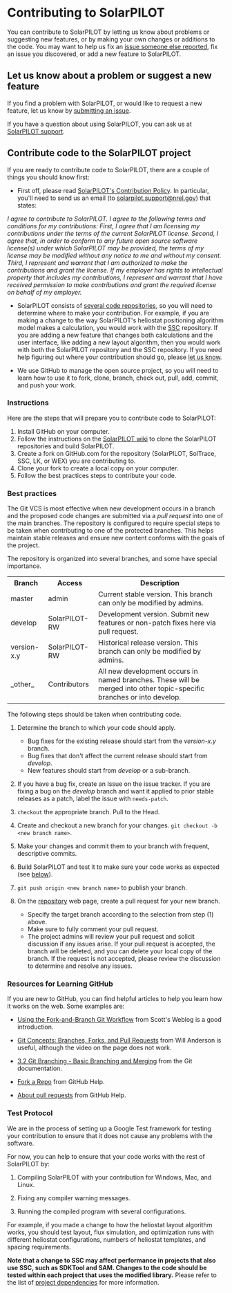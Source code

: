 # Contributing to SolarPILOT

You can contribute to SolarPILOT by letting us know about problems or suggesting new features, or by making your own changes or additions to the code. You may want to help us fix an [issue someone else reported](https://github.com/NREL/SolarPILOT/issues), fix an issue you discovered, or add a new feature to SolarPILOT.

## Let us know about a problem or suggest a new feature

If you find a problem with SolarPILOT, or would like to request a new feature, let us know by [submitting an issue](https://github.com/NREL/SolarPILOT/issues/new).

If you have a question about using SolarPILOT, you can ask us at [SolarPILOT support](mailto://solarpilot.support@nrel.gov).

## Contribute code to the SolarPILOT project

If you are ready to contribute code to SolarPILOT, there are a couple of things you should know first:

* First off, please read [SolarPILOT's Contribution Policy](https://github.com/NREL/SolarPILOT/wiki/Contribution-Policy).  In particular, you'll need to send us an email (to [solarpilot.support@nrel.gov](mailto://solarpilot.support@nrel.gov)) that states:

_I agree to contribute to SolarPILOT. I agree to the following terms and conditions for my contributions: First, I agree that I am licensing my contributions under the terms of the current SolarPILOT license. Second, I agree that, in order to conform to any future open source software license(s) under which SolarPILOT may be provided, the terms of my license may be modified without any notice to me and without my consent. Third, I represent and warrant that I am authorized to make the contributions and grant the license. If my employer has rights to intellectual property that includes my contributions, I represent and warrant that I have received permission to make contributions and grant the required license on behalf of my employer._

* SolarPILOT consists of [several code repositories](https://github.com/NREL/SolarPILOT/wiki/Software-Dependencies), so you will need to determine where to make your contribution. For example, if you are making a change to the way SolarPILOT's heliostat positioning algorithm model makes a calculation, you would work with the [SSC](https://github.com/NREL/SSC) repository. If you are adding a new feature that changes both calculations and the user interface, like adding a new layout algorithm, then you would work with both the SolarPILOT repository and the SSC repository. If you need help figuring out where your contribution should go, please [let us know](mailto://solarpilot.support@nrel.gov).

* We use GitHub to manage the open source project, so you will need to learn how to use it to fork, clone, branch, check out, pull, add, commit, and push your work.

### Instructions

Here are the steps that will prepare you to contribute code to SolarPILOT:

1. Install GitHub on your computer.
1. Follow the instructions on the [SolarPILOT wiki](https://github.com/NREL/SolarPILOT/wiki) to clone the SolarPILOT repositories and build SolarPILOT.
1. Create a fork on GitHub.com for the repository (SolarPILOT, SolTrace, SSC, LK, or WEX) you are contributing to.
1. Clone your fork to create a local copy on your computer.
1. Follow the best practices steps to contribute your code.

### Best practices

The Git VCS is most effective when new development occurs in a branch and the proposed code changes are submitted via a _pull request_ into one of the main branches. The repository is configured to require special steps to be taken when contributing to one of the protected branches. This helps maintain stable releases and ensure new content conforms with the goals of the project. 

The repository is organized into several branches, and some have special importance. 

<table>
<tr><th>Branch</th><th>Access</th><th>Description</th></tr>
<tr><td>master</td><td>admin</td><td>Current stable version. This branch can only be modified by admins.</td></tr>
<tr><td>develop</td><td>SolarPILOT-RW</td><td>Development version. Submit new features or non-patch fixes here via pull request.</td></tr>
<tr><td>version-x.y</td><td>SolarPILOT-RW</td><td>Historical release version. This branch can only be modified by admins.</td></tr>
<tr><td>_other_</td><td>Contributors</td><td>All new development occurs in named branches. These will be merged into other topic-specific branches or into develop.</td></tr>
</table>

The following steps should be taken when contributing code.

1. Determine the branch to which your code should apply.
    * Bug fixes for the existing release should start from the _version-x.y_ branch. 
    * Bug fixes that don't affect the current release should start from _develop_.
    * New features should start from _develop_ or a sub-branch.

2. If you have a bug fix, create an Issue on the issue tracker. If you are fixing a bug on the _develop_ branch and want it applied to prior stable releases as a patch, label the issue with ```needs-patch```.
3. ```checkout``` the appropriate branch. Pull to the Head. 
4. Create and checkout a new branch for your changes. ```git checkout -b <new branch name>```.
5. Make your changes and commit them to your branch with frequent, descriptive commits.
6. Build SolarPILOT and test it to make sure your code works as expected (see [below](#test-protocol)).
7. ```git push origin <new branch name>``` to publish your branch. 
8. On the [repository](https://github.com/NREL/SolarPILOT) web page, create a pull request for your new branch. 
    * Specify the target branch according to the selection from step (1) above.
    * Make sure to fully comment your pull request. 
    * The project admins will review your pull request and solicit discussion if any issues arise. If your pull request is accepted, the branch will be deleted, and you can delete your local copy of the branch. If the request is not accepted, please review the discussion to determine and resolve any issues.

### Resources for Learning GitHub

If you are new to GitHub, you can find helpful articles to help you learn how it works on the web. Some examples are:

* [Using the Fork-and-Branch Git Workflow](https://blog.scottlowe.org/2015/01/27/using-fork-branch-git-workflow/) from Scott's Weblog is a good introduction.

* [Git Concepts: Branches, Forks, and Pull Requests](http://willi.am/blog/2014/05/12/git-concepts-branches-forks-and-pull-requests/) from Will Anderson is useful, although the video on the page does not work.

* [3.2 Git Branching - Basic Branching and Merging](https://www.git-scm.com/book/en/v2/Git-Branching-Basic-Branching-and-Merging) from the Git documentation.

* [Fork a Repo](https://help.github.com/articles/fork-a-repo/) from GitHub Help.

* [About pull requests](https://help.github.com/articles/about-pull-requests/) from GitHub Help.

### Test Protocol

We are in the process of setting up a Google Test framework for testing your contribution to ensure that it does not cause any problems with the software.

For now, you can help to ensure that your code works with the rest of SolarPILOT by:

1. Compiling SolarPILOT with your contribution for Windows, Mac, and Linux.

2. Fixing any compiler warning messages.

3. Running the compiled program with several configurations.

For example, if you made a change to how the heliostat layout algorithm works, you should test layout, flux simulation, and optimization runs with different heliostat configurations, numbers of heliostat templates, and spacing requirements.

**Note that a change to SSC may affect performance in projects that also use SSC, such as SDKTool and SAM. Changes to the code should be tested within each project that uses the modified library.** Please refer to the list of [project dependencies](https://github.com/NREL/SolarPILOT/wiki/Software-Dependencies) for more information.
